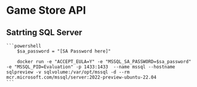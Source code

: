 # Game Store API

## Satrting SQL Server

    ```powershell
        $sa_password = "[SA Password here]"

        docker run -e "ACCEPT_EULA=Y" -e "MSSQL_SA_PASSWORD=$sa_password" -e "MSSQL_PID=Evaluation" -p 1433:1433  --name mssql --hostname sqlpreview -v sqlvolume:/var/opt/mssql -d --rm mcr.microsoft.com/mssql/server:2022-preview-ubuntu-22.04
    ```
